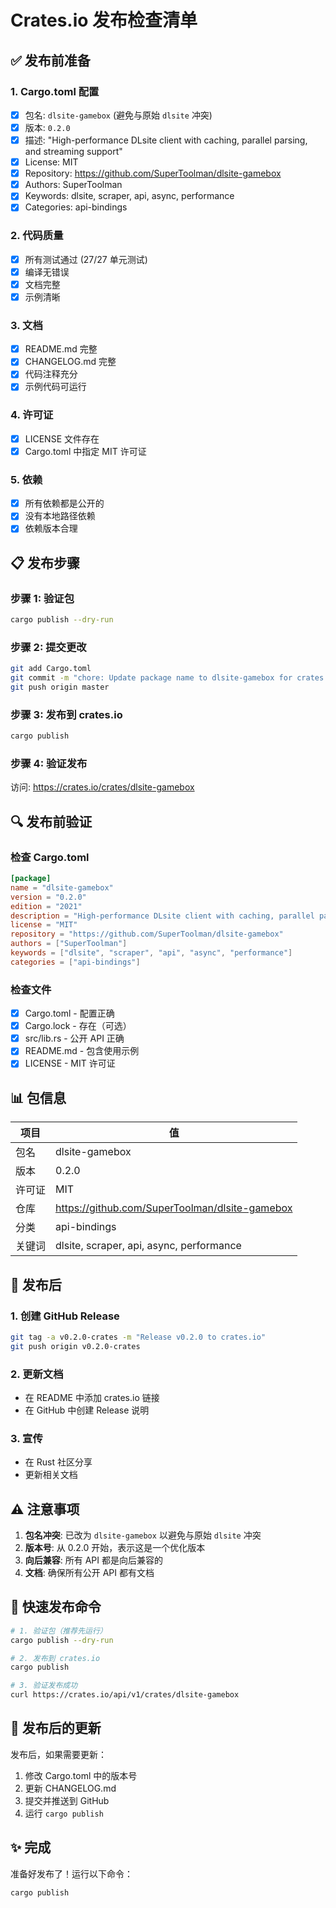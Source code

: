 # Crates.io 发布检查清单

## ✅ 发布前准备

### 1. Cargo.toml 配置
- [x] 包名: `dlsite-gamebox` (避免与原始 `dlsite` 冲突)
- [x] 版本: `0.2.0`
- [x] 描述: "High-performance DLsite client with caching, parallel parsing, and streaming support"
- [x] License: MIT
- [x] Repository: https://github.com/SuperToolman/dlsite-gamebox
- [x] Authors: SuperToolman
- [x] Keywords: dlsite, scraper, api, async, performance
- [x] Categories: api-bindings

### 2. 代码质量
- [x] 所有测试通过 (27/27 单元测试)
- [x] 编译无错误
- [x] 文档完整
- [x] 示例清晰

### 3. 文档
- [x] README.md 完整
- [x] CHANGELOG.md 完整
- [x] 代码注释充分
- [x] 示例代码可运行

### 4. 许可证
- [x] LICENSE 文件存在
- [x] Cargo.toml 中指定 MIT 许可证

### 5. 依赖
- [x] 所有依赖都是公开的
- [x] 没有本地路径依赖
- [x] 依赖版本合理

## 📋 发布步骤

### 步骤 1: 验证包
```bash
cargo publish --dry-run
```

### 步骤 2: 提交更改
```bash
git add Cargo.toml
git commit -m "chore: Update package name to dlsite-gamebox for crates.io"
git push origin master
```

### 步骤 3: 发布到 crates.io
```bash
cargo publish
```

### 步骤 4: 验证发布
访问: https://crates.io/crates/dlsite-gamebox

## 🔍 发布前验证

### 检查 Cargo.toml
```toml
[package]
name = "dlsite-gamebox"
version = "0.2.0"
edition = "2021"
description = "High-performance DLsite client with caching, parallel parsing, and streaming support"
license = "MIT"
repository = "https://github.com/SuperToolman/dlsite-gamebox"
authors = ["SuperToolman"]
keywords = ["dlsite", "scraper", "api", "async", "performance"]
categories = ["api-bindings"]
```

### 检查文件
- [x] Cargo.toml - 配置正确
- [x] Cargo.lock - 存在（可选）
- [x] src/lib.rs - 公开 API 正确
- [x] README.md - 包含使用示例
- [x] LICENSE - MIT 许可证

## 📊 包信息

| 项目 | 值 |
|------|-----|
| 包名 | dlsite-gamebox |
| 版本 | 0.2.0 |
| 许可证 | MIT |
| 仓库 | https://github.com/SuperToolman/dlsite-gamebox |
| 分类 | api-bindings |
| 关键词 | dlsite, scraper, api, async, performance |

## 🎯 发布后

### 1. 创建 GitHub Release
```bash
git tag -a v0.2.0-crates -m "Release v0.2.0 to crates.io"
git push origin v0.2.0-crates
```

### 2. 更新文档
- 在 README 中添加 crates.io 链接
- 在 GitHub 中创建 Release 说明

### 3. 宣传
- 在 Rust 社区分享
- 更新相关文档

## ⚠️ 注意事项

1. **包名冲突**: 已改为 `dlsite-gamebox` 以避免与原始 `dlsite` 冲突
2. **版本号**: 从 0.2.0 开始，表示这是一个优化版本
3. **向后兼容**: 所有 API 都是向后兼容的
4. **文档**: 确保所有公开 API 都有文档

## 🚀 快速发布命令

```bash
# 1. 验证包（推荐先运行）
cargo publish --dry-run

# 2. 发布到 crates.io
cargo publish

# 3. 验证发布成功
curl https://crates.io/api/v1/crates/dlsite-gamebox
```

## 📝 发布后的更新

发布后，如果需要更新：
1. 修改 Cargo.toml 中的版本号
2. 更新 CHANGELOG.md
3. 提交并推送到 GitHub
4. 运行 `cargo publish`

## ✨ 完成

准备好发布了！运行以下命令：

```bash
cargo publish
```


